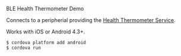 BLE Health Thermometer Demo

Connects to a peripherial providing the [Health Thermometer Service](https://www.bluetooth.com/specifications/gatt/viewer?attributeXmlFile=org.bluetooth.service.health_thermometer.xml).

Works with iOS or Android 4.3+.

    $ cordova platform add android
    $ cordova run
